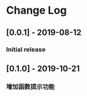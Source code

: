 # Change Log

## [0.0.1] - 2019-08-12
### Initial release

## [0.1.0] - 2019-10-21
### 增加函数提示功能






